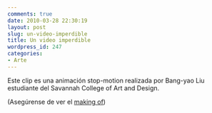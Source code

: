 ```yaml
---
comments: true
date: 2010-03-28 22:30:19
layout: post
slug: un-video-imperdible
title: Un video imperdible
wordpress_id: 247
categories:
- Arte
---
```


Este clip es una animación stop-motion realizada por Bang-yao Liu estudiante del Savannah College of Art and Design.

(Asegúrense de ver el [making of](http://www.youtube.com/watch?v=ArJYvaCCB3c))  


  






  




